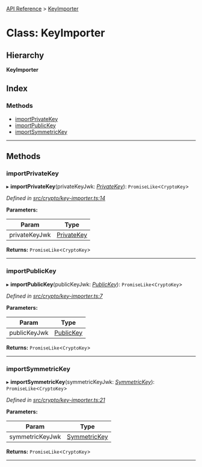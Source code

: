 [API Reference](../README.md) > [KeyImporter](../classes/keyimporter.md)

# Class: KeyImporter

## Hierarchy

**KeyImporter**

## Index

### Methods

* [importPrivateKey](keyimporter.md#importprivatekey)
* [importPublicKey](keyimporter.md#importpublickey)
* [importSymmetricKey](keyimporter.md#importsymmetrickey)

---

## Methods

<a id="importprivatekey"></a>

###  importPrivateKey

▸ **importPrivateKey**(privateKeyJwk: *[PrivateKey](../interfaces/privatekey.md)*): `PromiseLike`<`CryptoKey`>

*Defined in [src/crypto/key-importer.ts:14](https://github.com/repux/repux-lib/blob/09025a1/src/crypto/key-importer.ts#L14)*

**Parameters:**

| Param | Type |
| ------ | ------ |
| privateKeyJwk | [PrivateKey](../interfaces/privatekey.md) |

**Returns:** `PromiseLike`<`CryptoKey`>

___
<a id="importpublickey"></a>

###  importPublicKey

▸ **importPublicKey**(publicKeyJwk: *[PublicKey](../interfaces/publickey.md)*): `PromiseLike`<`CryptoKey`>

*Defined in [src/crypto/key-importer.ts:7](https://github.com/repux/repux-lib/blob/09025a1/src/crypto/key-importer.ts#L7)*

**Parameters:**

| Param | Type |
| ------ | ------ |
| publicKeyJwk | [PublicKey](../interfaces/publickey.md) |

**Returns:** `PromiseLike`<`CryptoKey`>

___
<a id="importsymmetrickey"></a>

###  importSymmetricKey

▸ **importSymmetricKey**(symmetricKeyJwk: *[SymmetricKey](../interfaces/symmetrickey.md)*): `PromiseLike`<`CryptoKey`>

*Defined in [src/crypto/key-importer.ts:21](https://github.com/repux/repux-lib/blob/09025a1/src/crypto/key-importer.ts#L21)*

**Parameters:**

| Param | Type |
| ------ | ------ |
| symmetricKeyJwk | [SymmetricKey](../interfaces/symmetrickey.md) |

**Returns:** `PromiseLike`<`CryptoKey`>

___

